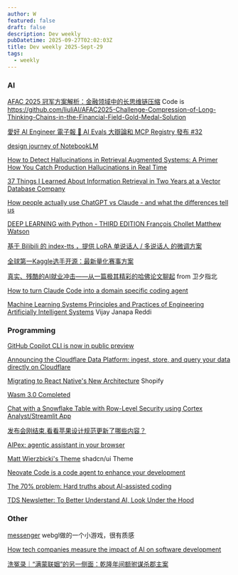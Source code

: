 ```yaml
---
author: W
featured: false
draft: false
description: Dev weekly
pubDatetime: 2025-09-27T02:02:03Z
title: Dev weekly 2025-Sept-29
tags:
  - weekly
---
```


### AI

[]()

[]()

[]()

[]()

[]()

[AFAC 2025 冠军方案解析：金融领域中的长思维链压缩](https://blog.csdn.net/datawhale/article/details/151806021) Code is https://github.com/liuliAI/AFAC2025-Challenge-Compression-of-Long-Thinking-Chains-in-the-Financial-Field-Gold-Medal-Solution

[愛好 AI Engineer 電子報 🚀 AI Evals 大辯論和 MCP Registry 發布 #32](https://ihower.tw/blog/13285-aie-ai-evals-and-mcp-registry)

[]()

[]()

[design journey of NotebookLM](https://jasonspielman.com/notebooklm)

[How to Detect Hallucinations in Retrieval Augmented Systems: A Primer](https://blog.quotientai.co/how-to-detect-hallucinations-in-retrieval-augmented-systems-a-primer/) [How You Catch Production Hallucinations in Real Time](https://maven.com/p/285276/how-you-catch-production-hallucinations-in-real-time)

[37 Things I Learned About Information Retrieval in Two Years at a Vector Database Company](https://www.leoniemonigatti.com/blog/what_i_learned.html)

[How people actually use ChatGPT vs Claude - and what the differences tell us](https://www.zdnet.com/article/how-people-actually-use-chatgpt-vs-claude-and-what-the-differences-tell-us/)

[DEEP LEARNING with Python - THIRD EDITION François Chollet Matthew Watson](https://deeplearningwithpython.io/)

[基于 Bilibili 的 index-tts ，提供 LoRA 单说话人 / 多说话人 的微调方案](https://github.com/asr-pub/index-tts-lora/blob/main/README_zh.md#index-tts-lora)

[全球第一Kaggle选手开源：最新量化赛事方案](https://mp.weixin.qq.com/s/M40VUuuCx1BQ3EzQZEdAeA)

[真实、残酷的AI就业冲击——从一篇极其精彩的哈佛论文聊起](https://mp.weixin.qq.com/s?__biz=MzIyNjM2MzQyNg==&mid=2247712111&idx=1&sn=be49e9d84b2546aaedcbec9e149e221e&chksm=e9527e7d0e59091cfd838a1611cee7097d9078bf3e31278d0289d64d6c4d8ebc331d8e657c1f&poc_token=HBDX1WijyD60Is6OUpZa-5uwxga71kXoJy-smNle) from 卫夕指北

[How to turn Claude Code into a domain specific coding agent](https://blog.langchain.com/how-to-turn-claude-code-into-a-domain-specific-coding-agent/)

[]()

[Machine Learning Systems Principles and Practices of Engineering Artificially Intelligent Systems](https://www.mlsysbook.ai/) Vijay Janapa Reddi

[]()

[]()

### Programming

[GitHub Copilot CLI is now in public preview](https://github.blog/changelog/2025-09-25-github-copilot-cli-is-now-in-public-preview/)

[]()

[Announcing the Cloudflare Data Platform: ingest, store, and query your data directly on Cloudflare](https://blog.cloudflare.com/cloudflare-data-platform/)

[Migrating to React Native's New Architecture](https://shopify.engineering/react-native-new-architecture) Shopify

[Wasm 3.0 Completed](https://webassembly.org/news/2025-09-17-wasm-3.0/)

[Chat with a Snowflake Table with Row-Level Security using Cortex Analyst/Streamlit App](https://medium.com/snowflake/snowflake-streamlit-to-chat-with-a-table-with-row-level-security-cc58c7a498f0)

[发布会刚结束,看看苹果设计规范更新了哪些内容？](https://mp.weixin.qq.com/s/-UGkx0U0eWE1Py2j1UE_Yw)

[AIPex: agentic assistant in your browser](https://github.com/AIPexStudio/AIPex/tree/main)

[Matt Wierzbicki's Theme](https://tweakcn.com/themes/cmfyzmsk4000404lafjffgdrc) shadcn/ui Theme

[Neovate Code is a code agent to enhance your development](https://github.com/neovateai/neovate-code)

[The 70% problem: Hard truths about AI-assisted coding](https://addyo.substack.com/p/the-70-problem-hard-truths-about)

[TDS Newsletter: To Better Understand AI, Look Under the Hood](https://towardsdatascience.com/tds-newsletter-to-better-understand-ai-look-under-the-hood/)

### Other

[messenger](https://messenger.abeto.co/) webgl做的一个小游戏，很有质感

[How tech companies measure the impact of AI on software development](https://newsletter.pragmaticengineer.com/p/how-tech-companies-measure-the-impact-of-ai)

[洗冤录｜“满蒙联姻”的另一侧面：乾隆年间额驸谋杀郡主案](https://mp.weixin.qq.com/s/4FeEEarXhAWN-DaUUWHK1w)

[]()

[]()

[]()

[]()

[]()

[]()

[]()

[]()

[]()

[]()

[]()

[]()

[]()

[]()

[]()

[]()

[]()

[]()

[]()
